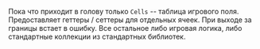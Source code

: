 Пока что приходит в голову только `Cells` -- таблица игрового поля. Предоставляет геттеры / сеттеры для отдельных ячеек. При выходе за границы встает в ошибку.
Все остальное либо игровая логика, либо стандартные коллекции из стандартных библиотек.

